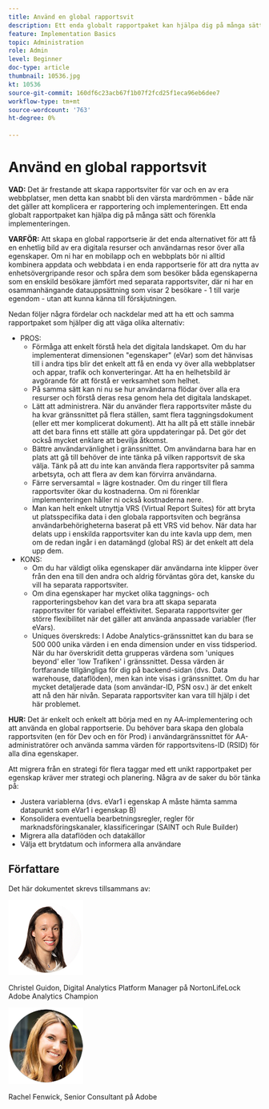 ```yaml
---
title: Använd en global rapportsvit
description: Ett enda globalt rapportpaket kan hjälpa dig på många sätt och förenkla implementeringen.
feature: Implementation Basics
topic: Administration
role: Admin
level: Beginner
doc-type: article
thumbnail: 10536.jpg
kt: 10536
source-git-commit: 160df6c23acb67f1b07f2fcd25f1eca96eb6dee7
workflow-type: tm+mt
source-wordcount: '763'
ht-degree: 0%

---
```



# Använd en global rapportsvit

**VAD:** Det är frestande att skapa rapportsviter för var och en av era webbplatser, men detta kan snabbt bli den värsta mardrömmen - både när det gäller att komplicera er rapportering och implementeringen. Ett enda globalt rapportpaket kan hjälpa dig på många sätt och förenkla implementeringen.

**VARFÖR:** Att skapa en global rapportserie är det enda alternativet för att få en enhetlig bild av era digitala resurser och användarnas resor över alla egenskaper. Om ni har en mobilapp och en webbplats bör ni alltid kombinera appdata och webbdata i en enda rapportserie för att dra nytta av enhetsövergripande resor och spåra dem som besöker båda egenskaperna som en enskild besökare jämfört med separata rapportsviter, där ni har en osammanhängande datauppsättning som visar 2 besökare - 1 till varje egendom - utan att kunna känna till förskjutningen.

Nedan följer några fördelar och nackdelar med att ha ett och samma rapportpaket som hjälper dig att väga olika alternativ:

* PROS:
   * Förmåga att enkelt förstå hela det digitala landskapet. Om du har implementerat dimensionen &quot;egenskaper&quot; (eVar) som det hänvisas till i andra tips blir det enkelt att få en enda vy över alla webbplatser och appar, trafik och konverteringar. Att ha en helhetsbild är avgörande för att förstå er verksamhet som helhet.
   * På samma sätt kan ni nu se hur användarna flödar över alla era resurser och förstå deras resa genom hela det digitala landskapet.
   * Lätt att administrera. När du använder flera rapportsviter måste du ha kvar gränssnittet på flera ställen, samt flera taggningsdokument (eller ett mer komplicerat dokument). Att ha allt på ett ställe innebär att det bara finns ett ställe att göra uppdateringar på. Det gör det också mycket enklare att bevilja åtkomst.
   * Bättre användarvänlighet i gränssnittet. Om användarna bara har en plats att gå till behöver de inte tänka på vilken rapportsvit de ska välja. Tänk på att du inte kan använda flera rapportsviter på samma arbetsyta, och att flera av dem kan förvirra användarna.
   * Färre serversamtal = lägre kostnader. Om du ringer till flera rapportsviter ökar du kostnaderna. Om ni förenklar implementeringen håller ni också kostnaderna nere.
   * Man kan helt enkelt utnyttja VRS (Virtual Report Suites) för att bryta ut platsspecifika data i den globala rapportsviten och begränsa användarbehörigheterna baserat på ett VRS vid behov. När data har delats upp i enskilda rapportsviter kan du inte kavla upp dem, men om de redan ingår i en datamängd (global RS) är det enkelt att dela upp dem.
* KONS:
   * Om du har väldigt olika egenskaper där användarna inte klipper över från den ena till den andra och aldrig förväntas göra det, kanske du vill ha separata rapportsviter.
   * Om dina egenskaper har mycket olika taggnings- och rapporteringsbehov kan det vara bra att skapa separata rapportsviter för variabel effektivitet. Separata rapportsviter ger större flexibilitet när det gäller att använda anpassade variabler (fler eVars).
   * Uniques överskreds: I Adobe Analytics-gränssnittet kan du bara se 500 000 unika värden i en enda dimension under en viss tidsperiod. När du har överskridit detta grupperas värdena som &#39;uniques beyond&#39; eller &#39;low Trafiken&#39; i gränssnittet. Dessa värden är fortfarande tillgängliga för dig på backend-sidan (dvs. Data warehouse, dataflöden), men kan inte visas i gränssnittet. Om du har mycket detaljerade data (som användar-ID, PSN osv.) är det enkelt att nå den här nivån. Separata rapportsviter kan vara till hjälp i det här problemet.

**HUR:** Det är enkelt och enkelt att börja med en ny AA-implementering och att använda en global rapportserie. Du behöver bara skapa den globala rapportsviten (en för Dev och en för Prod) i användargränssnittet för AA-administratörer och använda samma värden för rapportsvitens-ID (RSID) för alla dina egenskaper.

Att migrera från en strategi för flera taggar med ett unikt rapportpaket per egenskap kräver mer strategi och planering. Några av de saker du bör tänka på:

* Justera variablerna (dvs. eVar1 i egenskap A måste hämta samma datapunkt som eVar1 i egenskap B)
* Konsolidera eventuella bearbetningsregler, regler för marknadsföringskanaler, klassificeringar (SAINT och Rule Builder)
* Migrera alla dataflöden och datakällor
* Välja ett brytdatum och informera alla användare

## Författare

Det här dokumentet skrevs tillsammans av:

![Christel Guidon](assets/Christel-Headshot-150.png)

Christel Guidon, Digital Analytics Platform Manager på NortonLifeLock Adobe Analytics Champion

![Rachel Fenwick](assets/Rachel-Fenwick-150.png)

Rachel Fenwick, Senior Consultant på Adobe
